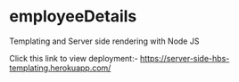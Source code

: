 # employeeDetails
Templating and Server side rendering with Node JS

Click this link to view deployment:-
https://server-side-hbs-templating.herokuapp.com/
